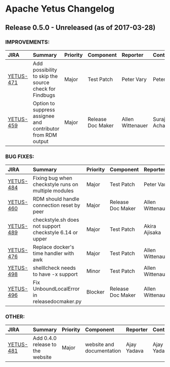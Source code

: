 
<!---
# Licensed to the Apache Software Foundation (ASF) under one
# or more contributor license agreements.  See the NOTICE file
# distributed with this work for additional information
# regarding copyright ownership.  The ASF licenses this file
# to you under the Apache License, Version 2.0 (the
# "License"); you may not use this file except in compliance
# with the License.  You may obtain a copy of the License at
#
#     http://www.apache.org/licenses/LICENSE-2.0
#
# Unless required by applicable law or agreed to in writing, software
# distributed under the License is distributed on an "AS IS" BASIS,
# WITHOUT WARRANTIES OR CONDITIONS OF ANY KIND, either express or implied.
# See the License for the specific language governing permissions and
# limitations under the License.
-->
# Apache Yetus Changelog

## Release 0.5.0 - Unreleased (as of 2017-03-28)



### IMPROVEMENTS:

| JIRA | Summary | Priority | Component | Reporter | Contributor |
|:---- |:---- | :--- |:---- |:---- |:---- |
| [YETUS-471](https://issues.apache.org/jira/browse/YETUS-471) | Add possibility to skip the source check for Findbugs |  Major | Test Patch | Peter Vary | Peter Vary |
| [YETUS-459](https://issues.apache.org/jira/browse/YETUS-459) | Option to suppress assignee and contributor from RDM output |  Major | Release Doc Maker | Allen Wittenauer | Suraj Acharya |


### BUG FIXES:

| JIRA | Summary | Priority | Component | Reporter | Contributor |
|:---- |:---- | :--- |:---- |:---- |:---- |
| [YETUS-484](https://issues.apache.org/jira/browse/YETUS-484) | Fixing bug when checkstyle runs on multiple modules |  Major | Test Patch | Peter Vary | Peter Vary |
| [YETUS-460](https://issues.apache.org/jira/browse/YETUS-460) | RDM should handle connection reset by peer |  Major | Release Doc Maker | Allen Wittenauer | Adam Faris |
| [YETUS-489](https://issues.apache.org/jira/browse/YETUS-489) | checkstyle.sh does not support checkstyle 6.14 or upper |  Major | Test Patch | Akira Ajisaka | Akira Ajisaka |
| [YETUS-476](https://issues.apache.org/jira/browse/YETUS-476) | Replace docker's time handler with awk |  Major | Test Patch | Allen Wittenauer | Akira Ajisaka |
| [YETUS-498](https://issues.apache.org/jira/browse/YETUS-498) | shelllcheck needs to have -x support |  Minor | Test Patch | Allen Wittenauer | Allen Wittenauer |
| [YETUS-496](https://issues.apache.org/jira/browse/YETUS-496) | Fix UnboundLocalError in releasedocmaker.py |  Blocker | Release Doc Maker | Allen Wittenauer | Akira Ajisaka |


### OTHER:

| JIRA | Summary | Priority | Component | Reporter | Contributor |
|:---- |:---- | :--- |:---- |:---- |:---- |
| [YETUS-481](https://issues.apache.org/jira/browse/YETUS-481) | Add 0.4.0 release to the website |  Major | website and documentation | Ajay Yadava | Ajay Yadava |


